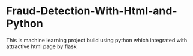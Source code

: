 # Fraud-Detection-With-Html-and-Python
This is machine learning project build using python which integrated with attractive html page by flask
